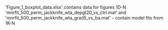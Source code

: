 'Figure_1_boxplot_data.xlsx' contains data for figures 1D-N
'mnrfit_500_perm_jackknife_wta_depgt20_vs_ctrl.mat' and 'mnrfit_500_perm_jackknife_wta_grad5_vs_ba.mat' - contain model fits from 1K-N